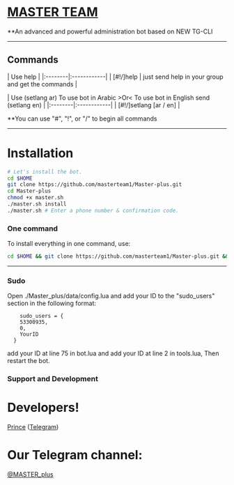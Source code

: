 # [MASTER TEAM](https://telegram.me/MASTER_plus)

**An advanced and powerful administration bot based on NEW TG-CLI


* * *

## Commands

| Use help |
|:--------|:------------|
| [#!/]help | just send help in your group and get the commands |

| Use (setlang ar) To use bot in Arabic >Or< To use bot in English send (setlang en) |
|:--------|:------------|
| [#!/]setlang [ar / en] |

**You can use "#", "!", or "/" to begin all commands

* * *

# Installation

```sh
# Let's install the bot.
cd $HOME
git clone https://github.com/masterteam1/Master-plus.git
cd Master-plus
chmod +x master.sh
./master.sh install
./master.sh # Enter a phone number & confirmation code.
```
### One command
To install everything in one command, use:
```sh
cd $HOME && git clone https://github.com/masterteam1/Master-plus.git && cd Master-plus && chmod +x master.sh && ./master.sh install && ./master.sh
```

* * *

### Sudo

Open ./Master_plus/data/config.lua and add your ID to the "sudo_users" section in the following format:
```
    sudo_users = {
    53300935,
    0,
    YourID
  }
```
add your ID at line 75 in bot.lua and add your ID at line 2 in tools.lua, Then restart the bot.

### Support and Development

# Developers!

[Prince](https://github.com/masterteam1) ([Telegram](https://telegram.me/Mortadha1997))


# Our Telegram channel:

[@MASTER_plus](https://telegram.me/MASTER_plus)
